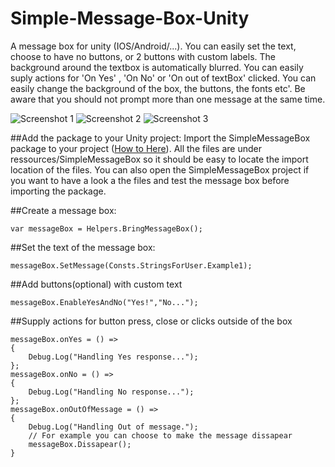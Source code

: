 # Simple-Message-Box-Unity
A message box for unity (IOS/Android/...).
You can easily set the text, choose to have no buttons, or 2 buttons with custom labels. The background around the textbox is automatically blurred. You can easily suply actions for 'On Yes' , 'On No' or 'On out of textBox' clicked.
You can easily change the background of the box, the buttons, the fonts etc'.
Be aware that you should not prompt more than one message at the same time.

![Screenshot 1](http://postimg.org/image/5ewml2um3/)
![Screenshot 2](http://postimg.org/image/ib7zj4u3j/)
![Screenshot 3](http://postimg.org/image/duh3tt09b/)

##Add the package to your Unity project:
Import the SimpleMessageBox package to your project ([How to Here](http://answers.unity3d.com/questions/10813/importing-a-unitypackage.html)). All the files are under ressources/SimpleMessageBox so it should be easy to locate the import location of the files.
You can also open the SimpleMessageBox project if you want to have a look a the files and test the message box before importing the package.

##Create a message box:
```
var messageBox = Helpers.BringMessageBox();
```
##Set the text of the message box:
```
messageBox.SetMessage(Consts.StringsForUser.Example1);
```
##Add buttons(optional) with custom text
```
messageBox.EnableYesAndNo("Yes!","No...");
```
##Supply actions for button press, close or clicks outside of the box
```
messageBox.onYes = () =>
{
	Debug.Log("Handling Yes response...");
};
messageBox.onNo = () =>
{
	Debug.Log("Handling No response...");
};
messageBox.onOutOfMessage = () =>
{
	Debug.Log("Handling Out of message.");
	// For example you can choose to make the message dissapear
	messageBox.Dissapear();
}
```
